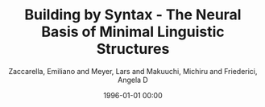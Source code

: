 ---
layout: post
title: Building by Syntax - The Neural Basis of Minimal Linguistic Structures

date: 1996-01-01 00:00
author: Zaccarella, Emiliano and Meyer, Lars and Makuuchi, Michiru and Friederici, Angela D
tags: ["broca's area","fmri","merge","phrases","sentences"]
journal: Cerebral Cortex

link: https://doi.org/10.1093/cercor/bhv234

year: 2017
---